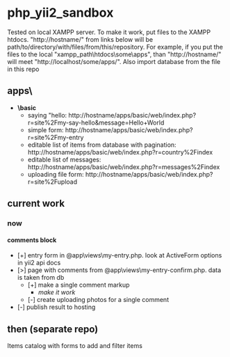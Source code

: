 # php_yii2_sandbox
Tested on local XAMPP server. To make it work, put files to the XAMPP htdocs. "http://hostname/" from links below will be path/to/directory/with/files/from/this/repository. For example, if you put the files to the local "xampp_path\htdocs\some\apps", than "http://hostname/" will meet "http://localhost/some/apps/". Also import database from the file in this repo

## apps\
  - __\basic__
    - saying "hello: http://hostname/apps/basic/web/index.php?r=site%2Fmy-say-hello&message=Hello+World
    - simple form: http://hostname/apps/basic/web/index.php?r=site%2Fmy-entry
    - editable list of items from database with pagination: http://hostname/apps/basic/web/index.php?r=country%2Findex
    - editable list of messages: http://hostname/apps/basic/web/index.php?r=messages%2Findex
    - uploading file form: http://hostname/apps/basic/web/index.php?r=site%2Fupload

## current work

### now
#### comments block
- [+] entry form in @app\views\my-entry.php. look at ActiveForm options in yii2 api docs
- [>] page with comments from @app\views\my-entry-confirm.php. data is taken from db
  - [+] make a single comment markup
    - _make it work_
  - [-] create uploading photos for a single comment
- [-] publish result to hosting

## then (separate repo)
Items catalog with forms to add and filter items